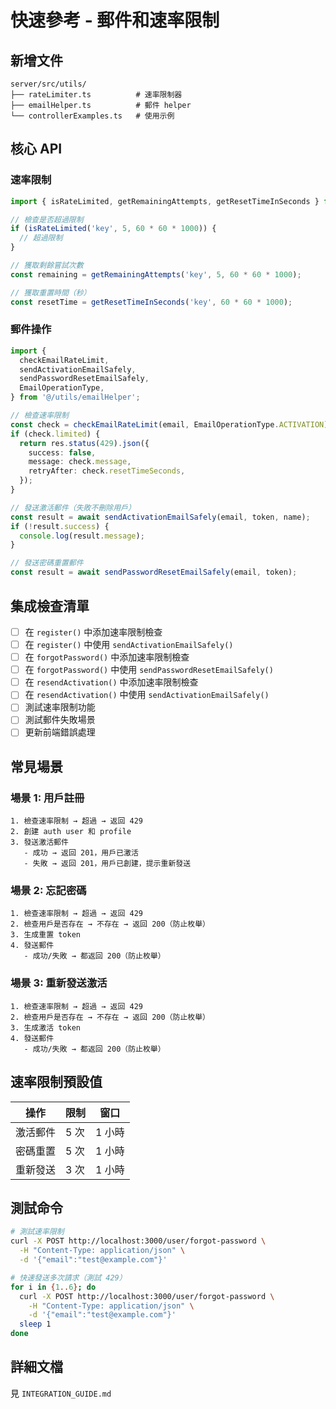 # 快速參考 - 郵件和速率限制

## 新增文件

```
server/src/utils/
├── rateLimiter.ts          # 速率限制器
├── emailHelper.ts          # 郵件 helper
└── controllerExamples.ts   # 使用示例
```

## 核心 API

### 速率限制

```typescript
import { isRateLimited, getRemainingAttempts, getResetTimeInSeconds } from '@/utils/rateLimiter';

// 檢查是否超過限制
if (isRateLimited('key', 5, 60 * 60 * 1000)) {
  // 超過限制
}

// 獲取剩餘嘗試次數
const remaining = getRemainingAttempts('key', 5, 60 * 60 * 1000);

// 獲取重置時間（秒）
const resetTime = getResetTimeInSeconds('key', 60 * 60 * 1000);
```

### 郵件操作

```typescript
import {
  checkEmailRateLimit,
  sendActivationEmailSafely,
  sendPasswordResetEmailSafely,
  EmailOperationType,
} from '@/utils/emailHelper';

// 檢查速率限制
const check = checkEmailRateLimit(email, EmailOperationType.ACTIVATION);
if (check.limited) {
  return res.status(429).json({
    success: false,
    message: check.message,
    retryAfter: check.resetTimeSeconds,
  });
}

// 發送激活郵件（失敗不刪除用戶）
const result = await sendActivationEmailSafely(email, token, name);
if (!result.success) {
  console.log(result.message);
}

// 發送密碼重置郵件
const result = await sendPasswordResetEmailSafely(email, token);
```

## 集成檢查清單

- [ ] 在 `register()` 中添加速率限制檢查
- [ ] 在 `register()` 中使用 `sendActivationEmailSafely()`
- [ ] 在 `forgotPassword()` 中添加速率限制檢查
- [ ] 在 `forgotPassword()` 中使用 `sendPasswordResetEmailSafely()`
- [ ] 在 `resendActivation()` 中添加速率限制檢查
- [ ] 在 `resendActivation()` 中使用 `sendActivationEmailSafely()`
- [ ] 測試速率限制功能
- [ ] 測試郵件失敗場景
- [ ] 更新前端錯誤處理

## 常見場景

### 場景 1: 用戶註冊

```
1. 檢查速率限制 → 超過 → 返回 429
2. 創建 auth user 和 profile
3. 發送激活郵件
   - 成功 → 返回 201，用戶已激活
   - 失敗 → 返回 201，用戶已創建，提示重新發送
```

### 場景 2: 忘記密碼

```
1. 檢查速率限制 → 超過 → 返回 429
2. 檢查用戶是否存在 → 不存在 → 返回 200（防止枚舉）
3. 生成重置 token
4. 發送郵件
   - 成功/失敗 → 都返回 200（防止枚舉）
```

### 場景 3: 重新發送激活

```
1. 檢查速率限制 → 超過 → 返回 429
2. 檢查用戶是否存在 → 不存在 → 返回 200（防止枚舉）
3. 生成激活 token
4. 發送郵件
   - 成功/失敗 → 都返回 200（防止枚舉）
```

## 速率限制預設值

| 操作 | 限制 | 窗口 |
|------|------|------|
| 激活郵件 | 5 次 | 1 小時 |
| 密碼重置 | 5 次 | 1 小時 |
| 重新發送 | 3 次 | 1 小時 |

## 測試命令

```bash
# 測試速率限制
curl -X POST http://localhost:3000/user/forgot-password \
  -H "Content-Type: application/json" \
  -d '{"email":"test@example.com"}'

# 快速發送多次請求（測試 429）
for i in {1..6}; do
  curl -X POST http://localhost:3000/user/forgot-password \
    -H "Content-Type: application/json" \
    -d '{"email":"test@example.com"}'
  sleep 1
done
```

## 詳細文檔

見 `INTEGRATION_GUIDE.md`
